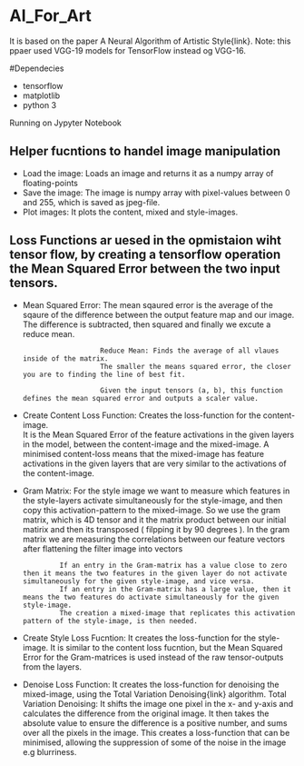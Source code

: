 # AI_For_Art

It is based on the paper A Neural Algorithm of Artistic Style{link}. Note: this ppaer used VGG-19 models for TensorFlow instead og VGG-16.



#Dependecies 

- tensorflow
- matplotlib
- python 3

Running on Jypyter Notebook 
 

## Helper fucntions to handel image manipulation

- Load the image: Loads an image and returns it as a numpy array of floating-points
- Save the image: The image is  numpy array with pixel-values between 0 and 255, which is saved as jpeg-file.
- Plot images: It plots the content, mixed and style-images.

## Loss Functions ar uesed in the opmistaion wiht tensor flow, by creating a tensorflow operation the Mean Squared Error between the two input tensors.

  - Mean Squared Error: The mean sqaured error is the average of the sqaure of the difference between the output feature map and our image.
                           The difference is subtracted, then squared and finally we excute a reduce mean.
                           
                           Reduce Mean: Finds the average of all vlaues inside of the matrix.
                           The smaller the means squared error, the closer you are to finding the line of best fit.
                           
                           Given the input tensors (a, b), this function defines the mean squared error and outputs a scaler value.
    
  - Create Content Loss Function: Creates the loss-function for the content-image.  
                                    It is the Mean Squared Error of the feature activations in the given layers in the model, between the content-image and the mixed-image. 
                                    A minimised content-loss means that the mixed-image has feature activations in the given layers that are very similar to the activations of the content-image.
   
   - Gram Matrix: For the style image we want to measure which features in the style-layers activate simultaneously for the style-image, and then copy this activation-pattern to the mixed-image.
                  So we use the gram matrix, which is 4D tensor and it the matrix product between our initial matirix and then its transposed ( filpping it by 90 degrees ).
                  In the gram matrix we are measuring the correlations between our feature vectors after flattening the filter image into vectors
                  
                  If an entry in the Gram-matrix has a value close to zero then it means the two features in the given layer do not activate simultaneously for the given style-image, and vice versa.
                  If an entry in the Gram-matrix has a large value, then it means the two features do activate simultaneously for the given style-image. 
                  The creation a mixed-image that replicates this activation pattern of the style-image, is then needed.
             
   - Create Style Loss Fucntion: It creates the loss-function for the style-image. 
                                 It is similar to the content loss fucntion, but the Mean Squared Error for the Gram-matrices is used instead of the raw tensor-outputs from the layers.
                                
                                
   - Denoise Loss Function: It creates the loss-function for denoising the mixed-image, using the  Total Variation Denoising{link} algorithm.
                            Total Variation Denoising: It shifts the image one pixel in the x- and y-axis and calculates the difference from the original image. 
                                                      It then takes the absolute value to ensure the difference is a positive number, and sums over all the pixels in the image. 
                            This creates a loss-function that can be minimised, allowing the suppression of some of the noise in the image e.g blurriness.
                           
  
                            
   
   
     
